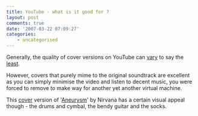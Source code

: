 ```yaml
---
title: YouTube - what is it good for ?
layout: post
comments: true
date: '2007-03-22 07:09:27'
categories:
    - uncategorised
---
```

Generally, the quality of cover versions on YouTube can
[vary](http://www.youtube.com/watch?v=bjyr6P1agWo&mode=related&search=)
to say the [least](http://youtube.com/watch?v=QAMyQdBWhUw).

However, covers that purely mime to the original soundtrack are
excellent as you can simply minimise the video and listen to decent
music, you were forced to remove to make way for another yet another
virtual machine.

This
[cover](http://www.youtube.com/watch?v=fbahHZBZbkw&mode=related&search=)
version of
'[Aneurysm](http://www.youtube.com/watch?v=3Zg1lkfQbpo&mode=related&search=)'
by Nirvana has a certain visual appeal though - the drums and cymbal,
the bendy guitar and the socks.
